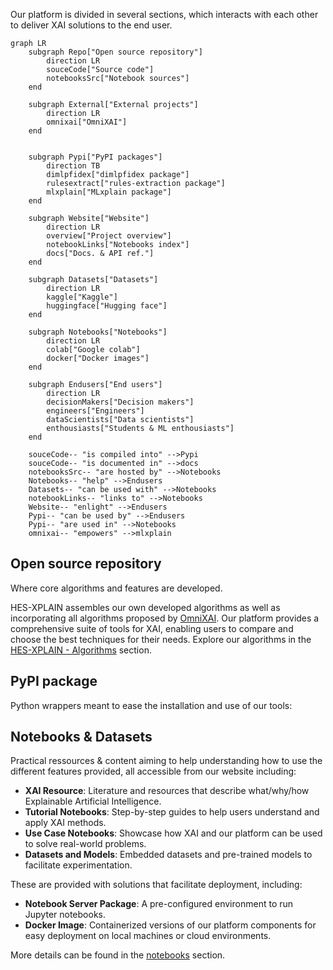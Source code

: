 
Our platform is divided in several sections, which interacts with each other to deliver XAI solutions to the end user.

```mermaid
graph LR
    subgraph Repo["Open source repository"]
        direction LR
        souceCode["Source code"]
        notebooksSrc["Notebook sources"]
    end

    subgraph External["External projects"]
        direction LR
        omnixai["OmniXAI"]
    end


    subgraph Pypi["PyPI packages"]
        direction TB
        dimlpfidex["dimlpfidex package"]
        rulesextract["rules-extraction package"]
        mlxplain["MLxplain package"]
    end

    subgraph Website["Website"]
        direction LR
        overview["Project overview"]
        notebookLinks["Notebooks index"]
        docs["Docs. & API ref."]
    end

    subgraph Datasets["Datasets"]
        direction LR
        kaggle["Kaggle"]
        huggingface["Hugging face"]
    end

    subgraph Notebooks["Notebooks"]
        direction LR
        colab["Google colab"]
        docker["Docker images"]
    end

    subgraph Endusers["End users"]
        direction LR
        decisionMakers["Decision makers"]
        engineers["Engineers"]
        dataScientists["Data scientists"]
        enthousiasts["Students & ML enthousiasts"]
    end

    souceCode-- "is compiled into" -->Pypi
    souceCode-- "is documented in" -->docs 
    notebooksSrc-- "are hosted by" -->Notebooks
    Notebooks-- "help" -->Endusers
    Datasets-- "can be used with" -->Notebooks
    notebookLinks-- "links to" -->Notebooks
    Website-- "enlight" -->Endusers
    Pypi-- "can be used by" -->Endusers
    Pypi-- "are used in" -->Notebooks
    omnixai-- "empowers" -->mlxplain

```

## Open source repository
Where core algorithms and features are developed.

HES-XPLAIN assembles our own developed algorithms as well as incorporating all algorithms proposed by [OmniXAI](https://github.com/salesforce/omnixai). Our platform provides a comprehensive suite of tools for XAI, enabling users to compare and choose the best techniques for their needs. Explore our algorithms in the [HES-XPLAIN - Algorithms](algos.md) section.

## PyPI package
Python wrappers meant to ease the installation and use of our tools:

## Notebooks & Datasets
Practical ressources & content aiming to help understanding how to use the different features provided, all accessible from our website including:

- **XAI Resource**: Literature and resources that describe what/why/how Explainable Artificial Intelligence.
- **Tutorial Notebooks**: Step-by-step guides to help users understand and apply XAI methods.
- **Use Case Notebooks**: Showcase how XAI and our platform can be used to solve real-world problems.
- **Datasets and Models**: Embedded datasets and pre-trained models to facilitate experimentation.

These are provided with solutions that facilitate deployment, including:

- **Notebook Server Package**: A pre-configured environment to run Jupyter notebooks.
- **Docker Image**: Containerized versions of our platform components for easy deployment on local machines or cloud environments.

More details can be found in the [notebooks](../notebooks.md) section.